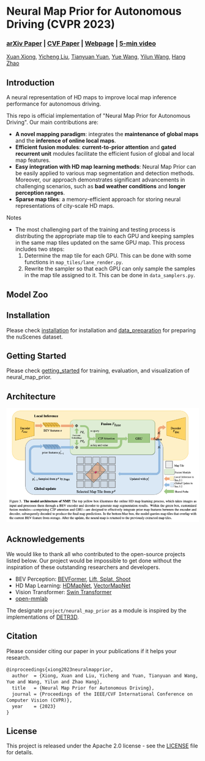 # Neural Map Prior for Autonomous Driving (CVPR 2023)

### [arXiv Paper](https://arxiv.org/abs/2304.08481) | [CVF Paper](https://openaccess.thecvf.com/content/CVPR2023/papers/Xiong_Neural_Map_Prior_for_Autonomous_Driving_CVPR_2023_paper.pdf) | [Webpage](https://tsinghua-mars-lab.github.io/neural_map_prior/) | [5-min video](https://www.youtube.com/watch?v=FpzxaBVw3L0)

[Xuan Xiong](), [Yicheng Liu](https://scholar.google.com.hk/citations?hl=en&user=vRmsgQUAAAAJ), [Tianyuan Yuan](), [Yue Wang](https://people.csail.mit.edu/yuewang/), [Yilun Wang](https://scholar.google.com.hk/citations?user=nUyTDosAAAAJ&hl=en/), [Hang Zhao](http://people.csail.mit.edu/hangzhao/)

## Introduction

A neural representation of HD maps to improve local map inference performance for autonomous driving.

This repo is official implementation of "Neural Map Prior for Autonomous
Driving". Our main contributions are:

* __A novel mapping paradigm__: integrates the __maintenance of global maps__ and
  the __inference of online local maps__.
* __Efficient fusion modules__:  __current-to-prior attention__ and __gated recurrent unit__ modules facilitate
  the efficient fusion of global and local map features.
* __Easy integration with HD map learning methods__: Neural Map Prior can be easily applied to various map segmentation
  and detection methods. Moreover, our approach demonstrates significant advancements in challenging scenarios,
  such as __bad weather conditions__ and __longer perception ranges__.
* __Sparse map tiles__: a memory-efficient approach for storing neural representations of city-scale HD maps.

Notes

* The most challenging part of the training and testing process is distributing the appropriate map tile to each GPU and
  keeping samples in the same map tiles updated on the same GPU map. This process includes two steps:
    1. Determine the map tile for each GPU. This can be done with some functions in `map_tiles/lane_render.py`.
    2. Rewrite the sampler so that each GPU can only sample the samples in the map tile assigned to it. This can be done
       in `data_samplers.py`.

## Model Zoo

## Installation

Please check [installation](docs/installation.md) for installation and [data_preparation](docs/data_preparation.md) for
preparing the nuScenes dataset.

[//]: # (* As part of this code release we have installed this software and run the training and evaluation scripts on a new AWS)

[//]: # (instance to verify the installation process described below.)

## Getting Started

Please check [getting_started](docs/getting_started.md) for training, evaluation, and visualization of neural_map_prior.

## Architecture

![visualization](figs/arch.png "Results on nuScenes")

## Acknowledgements

We would like to thank all who contributed to the open-source projects listed below. Our project would be impossible to
get done without the inspiration of these outstanding researchers and developers.

* BEV
  Perception: [BEVFormer](https://github.com/fundamentalvision/BEVFormer), [Lift, Splat, Shoot](https://github.com/nv-tlabs/lift-splat-shoot)
* HD Map
  Learning: [HDMapNet](https://github.com/Tsinghua-MARS-Lab/HDMapNet), [VectorMapNet](https://github.com/Mrmoore98/VectorMapNet_code/tree/mian)
* Vision Transformer: [Swin Transformer](https://github.com/microsoft/Swin-Transformer)
* [open-mmlab](https://github.com/open-mmlab)

The designate `project/neural_map_prior` as a module is inspired by the implementations
of [DETR3D](https://github.com/WangYueFt/detr3d).

## Citation

Please consider citing our paper in your publications if it helps your research.

```
@inproceedings{xiong2023neuralmapprior,
  author  = {Xiong, Xuan and Liu, Yicheng and Yuan, Tianyuan and Wang, Yue and Wang, Yilun and Zhao Hang},
  title   = {Neural Map Prior for Autonomous Driving},
  journal = {Proceedings of the IEEE/CVF International Conference on Computer Vision (CVPR)},
  year    = {2023}
}
```

## License

This project is released under the Apache 2.0 license - see the [LICENSE](LICENSE) file for details.

